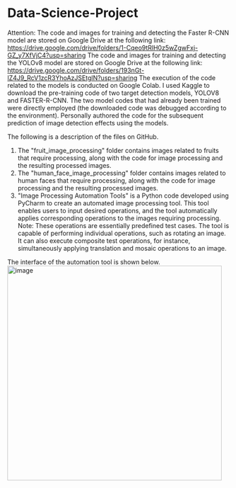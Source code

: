 # Data-Science-Project
Attention:
The code and images for training and detecting the Faster R-CNN model are stored on Google Drive at the following link: https://drive.google.com/drive/folders/1-Cqeo9tRlH0z5wZgwFxj-GZ_y7XfVjC4?usp=sharing
The code and images for training and detecting the YOLOv8 model are stored on Google Drive at the following link: https://drive.google.com/drive/folders/193nGt-lZ4J9_RcV1zcR3YhoAzJSEtglN?usp=sharing
The execution of the code related to the models is conducted on Google Colab. I used Kaggle to download the pre-training code of two target detection models, YOLOV8 and FASTER-R-CNN. The two model codes that had already been trained were directly employed (the downloaded code was debugged according to the environment). Personally authored the code for the subsequent prediction of image detection effects using the models. 

The following is a description of the files on GitHub.
1. The "fruit_image_processing" folder contains images related to fruits that require processing, along with the code for image processing and the resulting processed images.
2. The "human_face_image_processing" folder contains images related to human faces that require processing, along with the code for image processing and the resulting processed images.
3. "Image Processing Automation Tools" is a Python code developed using PyCharm to create an automated image processing tool. This tool enables users to input desired operations, and the tool automatically applies corresponding operations to the images requiring processing. Note: These operations are essentially predefined test cases. The tool is capable of performing individual operations, such as rotating an image. It can also execute composite test operations, for instance, simultaneously applying translation and mosaic operations to an image.

The interface of the automation tool is shown below.
<img width="485" alt="image" src="https://github.com/Lydia-star/Data-Science-Project/assets/114503679/1a5009d4-31d1-4bfa-a3bf-a2c1153aef3f">

